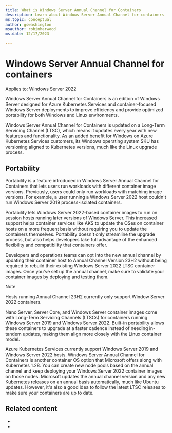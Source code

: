 ```yaml
---
title: What is Windows Server Annual Channel for Containers 
description: Learn about Windows Server Annual Channel for containers 
ms.topic: conceptual
author: gswashington
msauthor: robinharwood
ms.date: 12/17/2023

---
```


# Windows Server Annual Channel for containers

Applies to: Windows Server 2022
<!-- alternately ... Applies To: Windows Server 2022 -- LTSC (Long-Term Servicing Channel) 23H2 -->

Windows Server Annual Channel for Containers is an edition of Windows Server designed for Azure Kubernetes Services and container-focused Windows Server deployments to improve efficiency and provide optimized portability for both Windows and Linux environments.

Windows Server Annual Channel for Containers is updated on a Long-Term Servicing Channel (LTSC), which means it updates every year with new features and functionality. As an added benefit for Windows on Azure Kubernetes Services customers, its Windows operating system SKU has versioning aligned to Kubernetes versions, much like the Linux upgrade process.

## Portability

Portability is a feature introduced in Windows Server Annual Channel for Containers that lets users run workloads with different container image versions. Previously, users could only run workloads with matching image versions. For example, a user running a Windows Server 2022 host couldn't run Windows Server 2019 process-isolated containers.

Portability lets Windows Server 2022-based container images to run on session hosts running later versions of Windows Server. This increased support helps container services like AKS to update the OSes on container hosts on a more frequent basis without requiring you to update the containers themselves. Portability doesn't only streamline the upgrade process, but also helps developers take full advantage of the enhanced flexibility and compatibility that containers offer.

Developers and operations teams can opt into the new annual channel by updating their container host to Annual Channel Version 23H2 without being required to rebuild their existing Windows Server 2022 LTSC container images. Once you've set up the annual channel, make sure to validate your container images by deploying and testing them.

>[!NOTE]
>Hosts running Annual Channel 23H2 currently only support Window Server 2022 containers.

Nano Server, Server Core, and Windows Server container images come with Long-Term Servicing Channels (LTSCs) for containers running Windows Server 2019 and Windows Server 2022. Built-in portability allows these containers to upgrade at a faster cadence instead of needing in-tandem updates, making them align more closely with the Linux container model.

Azure Kubernetes Services currently support Windows Server 2019 and Windows Server 2022 hosts. Windows Server Annual Channel for Containers is another container OS option that Microsoft offers along with Kubernetes 1.28. You can create new node pools based on the annual channel and keep deploying your Windows Server 2022 container images on those nodes. Microsoft updates the annual channel version and any new Kubernetes releases on an annual basis automatically, much like Ubuntu updates. However, it's also a good idea to follow the latest LTSC releases to make sure your containers are up to date.

## Related content

- [](.md)
- [](.md)